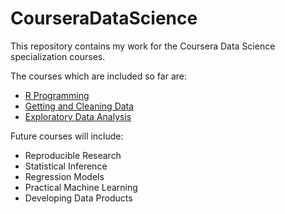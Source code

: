 CourseraDataScience
===================
This repository contains my work for the Coursera Data Science specialization courses.

The courses which are included so far are:
- [R Programming](https://class.coursera.org/rprog-008)
- [Getting and Cleaning Data](https://class.coursera.org/getdata-009)
- [Exploratory Data Analysis](https://class.coursera.org/exdata-008)

Future courses will include:
- Reproducible Research
- Statistical Inference
- Regression Models
- Practical Machine Learning
- Developing Data Products
